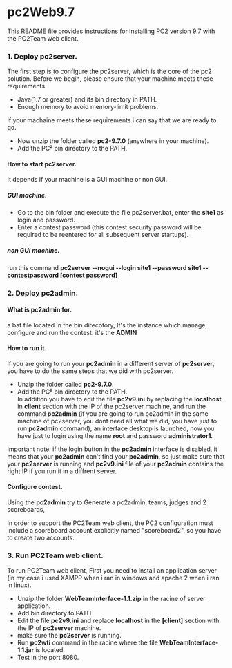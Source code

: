 # pc2Web9.7

This README file provides instructions for installing PC2 version 9.7 with the PC2Team web client.

### 1. Deploy pc2server.
The first step is to configure the pc2server, which is the core of the pc2 solution. Before we begin, please ensure that your machine meets these requirements.
  - Java(1.7 or greater) and its bin directory in PATH.
  - Enough memory to avoid memory-limit problems.
  
If your machaine meets these requirements i can say that we are ready to go.
  - Now unzip the folder called **pc2-9.7.0** (anywhere in your machine).
  - Add the PC² bin directory to the PATH.   
#### How to start pc2server.
It depends if your machine is a GUI machine or non GUI.
##### GUI machine.
  - Go to the bin folder and execute the file pc2server.bat, enter the **site1** as login and password.
  - Enter a contest password (this contest security password will be required to be reentered for all subsequent server startups).
##### non GUI machine.
  run this command **pc2server --nogui --login site1 --password site1 --contestpassword [contest password]**
  
### 2. Deploy pc2admin. 
#### What is pc2admin for.
a bat file located in the bin direcotory, It's the instance which manage, configure and run the contest. it's the **ADMIN**
#### How to run it.
If you are going to run your **pc2admin** in a different server of **pc2server**, you have to do the same steps that we did with pc2server.
  - Unzip the folder called **pc2-9.7.0**.
  - Add the PC² bin directory to the PATH.    
In addition you have to edit the file **pc2v9.ini** by replacing the **localhost** in **client** section with the IP of the pc2server machine, and run the command **pc2admin** (if you are going to run pc2admin in the same machine of pc2server, you dont need all what we did, you have just to run **pc2admin** command), an interface desktop is launched, now you have just to login using the name **root** and password **administrator1**.

Important note: if the login button in the **pc2admin** interface is disabled, it means that your **pc2admin** can't find your **pc2admin**, so just make sure that your **pc2server** is running and **pc2v9.ini** file of your **pc2admin** contains the right IP if you run it in a diffrent server.

#### Configure contest.
Using the **pc2admin** try to Generate a pc2admin, teams, judges and 2 scoreboards, 

In order to support the PC2Team web client, the PC2 configuration must include a scoreboard account explicitly named "scoreboard2". so you have to create two accounts.

### 3. Run PC2Team web client.
To run PC2Team web client, First you need to install an application server (in my case i used XAMPP when i ran in windows and apache 2 when i ran in linux).
  - Unzip the folder **WebTeamInterface-1.1.zip** in the racine of server application.
  - Add bin directory to PATH
  - Edit the file **pc2v9.ini** and replace **localhost** in the **[client]** section with the IP of **pc2server** machine.
  - make sure the **pc2server** is running.
  - Run **pc2wti** command in the racine where the file **WebTeamInterface-1.1.jar** is located.
  - Test in the port 8080.


